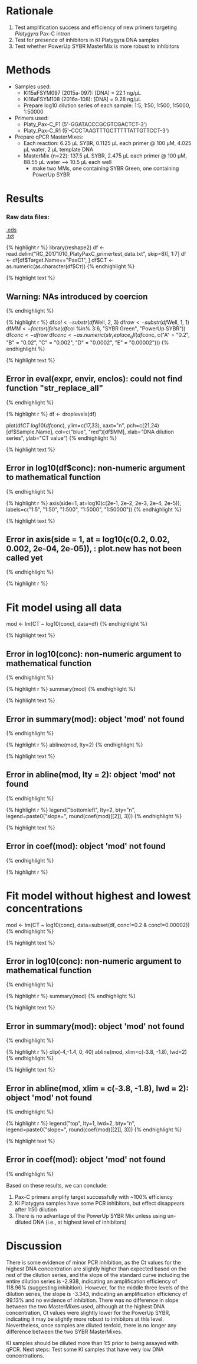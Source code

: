 # Rationale
1) Test amplification success and efficiency of new primers targeting *Platygyra* Pax-C intron
2) Test for presence of inhibitors in KI Platygyra DNA samples
3) Test whether PowerUp SYBR MasterMix is more robust to inhibitors

# Methods
* Samples used: 
  + KI15aFSYM097 (2015a-097): [DNA] = 22.1 ng/µL
  + KI16aFSYM108 (2016a-108): [DNA] = 9.28 ng/µL
  + Prepare log10 dilution series of each sample: 1:5, 1:50, 1:500, 1:5000, 1:50000
* Primers used:
  + Platy_Pax-C_F1 (5'-GGATACCCGCGTCGACTCT-3')
  + Platy_Pax-C_R1 (5'-CCCTAAGTTTGCTTTTTATTGTTCCT-3')
* Prepare qPCR MasterMixes:
  + Each reaction: 6.25 µL SYBR, 0.1125 µL each primer @ 100 µM, 4.025 µL water, 2 µL template DNA
  + MasterMix (n=22): 137.5 µL SYBR, 2.475 µL each primer @ 100 µM, 88.55 µL water --> 10.5 µL each well
    + make two MMs, one containing SYBR Green, one containing PowerUp SYBR

# Results

### Raw data files:  

[.eds](/_source/2017-10-10-platygyra-pax-c-primer-and-sample-test/RC_20171010_PlatyPaxC_primertest.eds)  
[.txt](/_source/2017-10-10-platygyra-pax-c-primer-and-sample-test/RC_20171010_PlatyPaxC_primertest_data.txt)


{% highlight r %}
library(reshape2)
df <- read.delim("RC_20171010_PlatyPaxC_primertest_data.txt", skip=8)[, 1:7]
df <- df[df$Target.Name=="PaxC1", ]
df$CT <- as.numeric(as.character(df$Cт))
{% endhighlight %}



{% highlight text %}
## Warning: NAs introduced by coercion
{% endhighlight %}



{% highlight r %}
df$col <- substr(df$Well, 2, 3)
df$row <- substr(df$Well, 1, 1)
df$MM <- factor(ifelse(df$col %in% 3:6, "SYBR Green", "PowerUp SYBR"))
df$conc <- df$row
df$conc <- as.numeric(str_replace_all(df$conc, c("A" = "0.2", "B" = "0.02", "C" = "0.002", "D" = "0.0002", "E" = "0.00002")))
{% endhighlight %}



{% highlight text %}
## Error in eval(expr, envir, enclos): could not find function "str_replace_all"
{% endhighlight %}



{% highlight r %}
df <- droplevels(df)

plot(df$CT ~ log10(df$conc), ylim=c(17,33), xaxt="n",
     pch=c(21,24)[df$Sample.Name],
     col=c("blue", "red")[df$MM],
     xlab="DNA dilution series", ylab="CT value")
{% endhighlight %}



{% highlight text %}
## Error in log10(df$conc): non-numeric argument to mathematical function
{% endhighlight %}



{% highlight r %}
axis(side=1, at=log10(c(2e-1, 2e-2, 2e-3, 2e-4, 2e-5)),
     labels=c("1:5", "1:50", "1:500", "1:5000", "1:50000"))
{% endhighlight %}



{% highlight text %}
## Error in axis(side = 1, at = log10(c(0.2, 0.02, 0.002, 2e-04, 2e-05)), : plot.new has not been called yet
{% endhighlight %}



{% highlight r %}
# Fit model using all data
mod <- lm(CT ~ log10(conc), data=df)
{% endhighlight %}



{% highlight text %}
## Error in log10(conc): non-numeric argument to mathematical function
{% endhighlight %}



{% highlight r %}
summary(mod)
{% endhighlight %}



{% highlight text %}
## Error in summary(mod): object 'mod' not found
{% endhighlight %}



{% highlight r %}
abline(mod, lty=2)
{% endhighlight %}



{% highlight text %}
## Error in abline(mod, lty = 2): object 'mod' not found
{% endhighlight %}



{% highlight r %}
legend("bottomleft", lty=2, bty="n", legend=paste0("slope=", round(coef(mod)[[2]], 3)))
{% endhighlight %}



{% highlight text %}
## Error in coef(mod): object 'mod' not found
{% endhighlight %}



{% highlight r %}
# Fit model without highest and lowest concentrations
mod <- lm(CT ~ log10(conc), data=subset(df, conc!=0.2 & conc!=0.00002))
{% endhighlight %}



{% highlight text %}
## Error in log10(conc): non-numeric argument to mathematical function
{% endhighlight %}



{% highlight r %}
summary(mod)
{% endhighlight %}



{% highlight text %}
## Error in summary(mod): object 'mod' not found
{% endhighlight %}



{% highlight r %}
clip(-4,-1.4, 0, 40)
abline(mod, xlim=c(-3.8, -1.8), lwd=2)
{% endhighlight %}



{% highlight text %}
## Error in abline(mod, xlim = c(-3.8, -1.8), lwd = 2): object 'mod' not found
{% endhighlight %}



{% highlight r %}
legend("top", lty=1, lwd=2, bty="n", legend=paste0("slope=", round(coef(mod)[[2]], 3)))
{% endhighlight %}



{% highlight text %}
## Error in coef(mod): object 'mod' not found
{% endhighlight %}

Based on these results, we can conclude:
1) Pax-C primers amplify target successfully with ~100% efficiency
2) KI Platygyra samples have some PCR inhibitors, but effect disappears after 1:50 dilution
3) There is no advantage of the PowerUp SYBR Mix unless using un-diluted DNA (i.e., at highest level of inhibitors)

# Discussion

There is some evidence of minor PCR inhibition, as the Ct values for the highest DNA concentration are slightly higher than expected based on the rest of the dilution series, and the slope of the standard curve including the entire dilution series is -2.938, indicating an amplification efficiency of 118.96% (suggesting inhibition). However, for the middle three levels of the dilution series, the slope is -3.343, indicating an amplification efficiency of 99.13% and no evidence of inhibition. There was no difference in slope between the two MasterMixes used, although at the highest DNA concentration, Ct values were slightly lower for the PowerUp SYBR, indicating it may be slightly more robust to inhibitors at this level. Nevertheless, once samples are diluted tenfold, there is no longer any difference between the two SYBR MasterMixes.

KI samples should be diluted more than 1:5 prior to being assayed with qPCR.
Next steps: Test some KI samples that have very low DNA concentrations.

